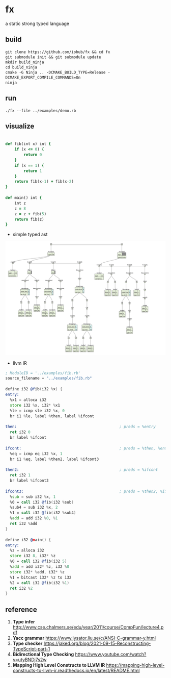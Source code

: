 # fx
a static strong typed language

## build
```shell
git clone https://github.com/iohub/fx && cd fx
git submodule init && git submodule update
mkdir build_ninja
cd build_ninja
cmake -G Ninja .. -DCMAKE_BUILD_TYPE=Release -DCMAKE_EXPORT_COMPILE_COMMANDS=On
ninja
```
## run
```shell
./fx --file ../examples/demo.rb
```

## visualize
```ruby

def fib(int x) int {
    if (x <= 0) {
        return 0
    }
    if (x == 1) {
        return 1
    }
    return fib(x-1) + fib(x-2)
}

def main() int {
    int z
    z = 8
    z = z + fib(5)
    return fib(z)
}
```

* simple typed ast
<img src="./imgs/fib.svg">

* llvm IR

```asm
; ModuleID = '../examples/fib.rb'
source_filename = "../examples/fib.rb"

define i32 @fib(i32 %x) {
entry:
  %x1 = alloca i32
  store i32 %x, i32* %x1
  %le = icmp sle i32 %x, 0
  br i1 %le, label %then, label %ifcont

then:                                             ; preds = %entry
  ret i32 0
  br label %ifcont

ifcont:                                           ; preds = %then, %entry
  %eq = icmp eq i32 %x, 1
  br i1 %eq, label %then2, label %ifcont3

then2:                                            ; preds = %ifcont
  ret i32 1
  br label %ifcont3

ifcont3:                                          ; preds = %then2, %ifcont
  %sub = sub i32 %x, 1
  %0 = call i32 @fib(i32 %sub)
  %sub4 = sub i32 %x, 2
  %1 = call i32 @fib(i32 %sub4)
  %add = add i32 %0, %1
  ret i32 %add
}

define i32 @main() {
entry:
  %z = alloca i32
  store i32 8, i32* %z
  %0 = call i32 @fib(i32 5)
  %add = add i32* %z, i32 %0
  store i32* %add, i32* %z
  %1 = bitcast i32* %z to i32
  %2 = call i32 @fib(i32 %1)
  ret i32 %2
}
```

## reference

1. **Type infer**
http://www.cse.chalmers.se/edu/year/2011/course/CompFun/lecture4.pdf
2. **Yacc grammar**
https://www.lysator.liu.se/c/ANSI-C-grammar-y.html
3. **Type checker** https://jaked.org/blog/2021-09-15-Reconstructing-TypeScript-part-1
4. **Bidirectional Type Checking** https://www.youtube.com/watch?v=utyBNDj7s2w
5. **Mapping High Level Constructs to LLVM IR** https://mapping-high-level-constructs-to-llvm-ir.readthedocs.io/en/latest/README.html
